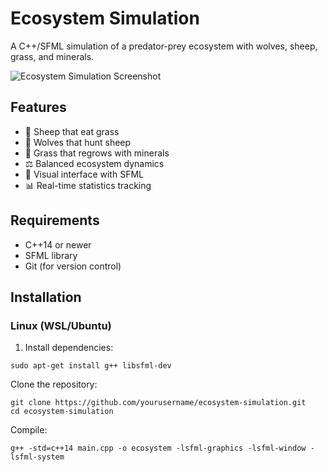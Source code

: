 # Ecosystem Simulation

A C++/SFML simulation of a predator-prey ecosystem with wolves, sheep, grass, and minerals.

![Ecosystem Simulation Screenshot](screenshot.png)

## Features

- 🐑 Sheep that eat grass
- 🐺 Wolves that hunt sheep
- 🌱 Grass that regrows with minerals
- ⚖️ Balanced ecosystem dynamics
- 🎨 Visual interface with SFML
- 📊 Real-time statistics tracking

## Requirements

- C++14 or newer
- SFML library
- Git (for version control)

## Installation

### Linux (WSL/Ubuntu)

1. Install dependencies:
```
sudo apt-get install g++ libsfml-dev
```
Clone the repository:

```
git clone https://github.com/yourusername/ecosystem-simulation.git
cd ecosystem-simulation
```
Compile:

```
g++ -std=c++14 main.cpp -o ecosystem -lsfml-graphics -lsfml-window -lsfml-system
```
